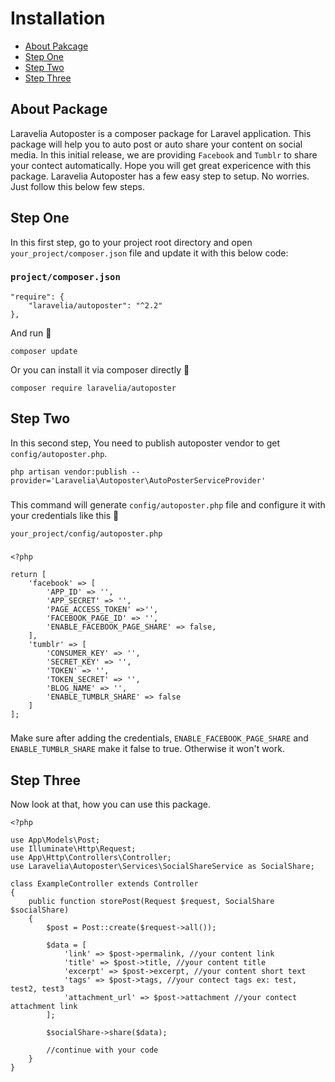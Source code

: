 <a name="section-1"></a>
# Installation

- [About Pakcage](#section-1)
- [Step One](#section-2)
- [Step Two](#section-3)
- [Step Three](#section-4)

<a name="section-1"></a>

## About Package
Laravelia Autoposter is a composer package for Laravel application. This package will help you to auto post or auto share your content on social media. In this initial release, we are providing `Facebook` and `Tumblr` to share your contect automatically. Hope you will get great expericence with this package. Laravelia Autoposter has a few easy step to setup. No worries. Just follow this below few steps.

<a name="section-2"></a>

## Step One
In this first step, go to your project root directory and open `your_project/composer.json` file and update it with this below code:
### `project/composer.json`
```
"require": {
    "laravelia/autoposter": "^2.2"
},
```
And run 🦊

`composer update`

Or you can install it via composer directly 🦊

`composer require laravelia/autoposter`

<a name="section-3"></a>

## Step Two
In this second step, You need to publish autoposter vendor to get `config/autoposter.php`.

`php artisan vendor:publish --provider='Laravelia\Autoposter\AutoPosterServiceProvider'`

###

This command will generate `config/autoposter.php` file and configure it with your credentials like this 🦊

`your_project/config/autoposter.php`
###
```
<?php

return [
    'facebook' => [
        'APP_ID' => '',
        'APP_SECRET' => '',
        'PAGE_ACCESS_TOKEN' =>'',
        'FACEBOOK_PAGE_ID' => '',
        'ENABLE_FACEBOOK_PAGE_SHARE' => false,
    ],
    'tumblr' => [
        'CONSUMER_KEY' => '',
        'SECRET_KEY' => '',
        'TOKEN' => '',
        'TOKEN_SECRET' => '',
        'BLOG_NAME' => '',
        'ENABLE_TUMBLR_SHARE' => false
    ]
];
```
###
Make sure after adding the credentials, `ENABLE_FACEBOOK_PAGE_SHARE` and `ENABLE_TUMBLR_SHARE` make it false to true. Otherwise it won't work. 

<a name="section-4"></a>

## Step Three
Now look at that, how you can use this package.
```
<?php

use App\Models\Post;
use Illuminate\Http\Request;
use App\Http\Controllers\Controller;
use Laravelia\Autoposter\Services\SocialShareService as SocialShare;

class ExampleController extends Controller
{   
    public function storePost(Request $request, SocialShare $socialShare)
    {   
        $post = Post::create($request->all());

        $data = [
            'link' => $post->permalink, //your content link
            'title' => $post->title, //your content title
            'excerpt' => $post->excerpt, //your content short text
            'tags' => $post->tags, //your contect tags ex: test, test2, test3
            'attachment_url' => $post->attachment //your contect attachment link
        ];

        $socialShare->share($data);

        //continue with your code
    }
}
